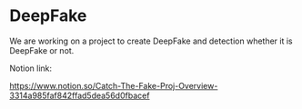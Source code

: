 # DeepFake

We are working on a project to create DeepFake and detection whether it is DeepFake or not.

Notion link:

https://www.notion.so/Catch-The-Fake-Proj-Overview-3314a985faf842ffad5dea56d0fbacef
